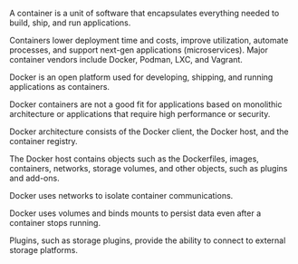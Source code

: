 


A container is a unit of software that encapsulates everything needed to build, ship, and run applications.  

Containers lower deployment time and costs, improve utilization, automate processes, and support next-gen applications (microservices). Major container vendors include Docker, Podman, LXC, and Vagrant. 

Docker is an open platform used for developing, shipping, and running applications as containers. 

Docker containers are not a good fit for applications based on monolithic architecture or applications that require high performance or security. 

Docker architecture consists of the Docker client, the Docker host, and the container registry. 

The Docker host contains objects such as the Dockerfiles, images, containers, networks, storage volumes, and other objects, such as plugins and add-ons. 

Docker uses networks to isolate container communications. 

Docker uses volumes and binds mounts to persist data even after a container stops running. 

Plugins, such as storage plugins, provide the ability to connect to external storage platforms. 

